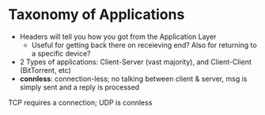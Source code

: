 # Taxonomy of Applications

* Headers will tell you how you got from the Application Layer
    * Useful for getting back there on receieving end? Also for returning to a specific device?
* 2 Types of applications: Client-Server (vast majority), and Client-Client (BitTorrent, etc)
* **connless**: connection-less; no talking between client & server, msg is simply sent and a reply is processed

TCP requires a connection; UDP is connless